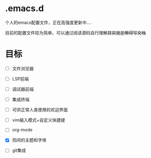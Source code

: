 # .emacs.d
个人的emacs配置文件，正在高强度更新中....

目前的配置文件较为简单，可以通过阅读源码自行理解~~其实就是懒得写文档~~


# 目标
- [ ] 文件浏览器
- [ ] LSP前端
- [ ] 调试器前端
- [ ] 集成终端
- [ ] 可供正常人类使用的欢迎界面
- [ ] vim输入模式+自定义快捷键
- [ ] org-mode
- [x] 阳间的主题和字体
- [ ] git集成
      
